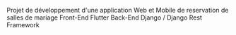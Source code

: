 Projet de développement d'une application Web et Mobile de reservation de salles de mariage
Front-End Flutter
Back-End Django / Django Rest Framework
